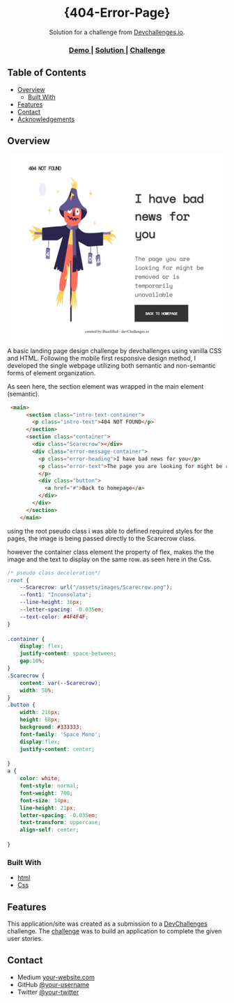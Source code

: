 <!-- Please update value in the {}  -->

<h1 align="center">{404-Error-Page}</h1>

<div align="center">
   Solution for a challenge from  <a href="http://devchallenges.io" target="_blank">Devchallenges.io</a>.
</div>

<div align="center">
  <h3>
    <a href="https://{your-demo-link.your-domain}">
      Demo
    </a>
    <span> | </span>
    <a href="https://{your-url-to-the-solution}">
      Solution
    </a>
    <span> | </span>
    <a href="https://devchallenges.io/challenges/wBunSb7FPrIepJZAg0sY">
      Challenge
    </a>
  </h3>
</div>

<!-- TABLE OF CONTENTS -->

## Table of Contents

- [Overview](#overview)
  - [Built With](#built-with)
- [Features](#features)
- [Contact](#contact)
- [Acknowledgements](#acknowledgements)

<!-- OVERVIEW -->

## Overview

![screenshot](/127.0.0.1_3000_index.html.png)

A basic landing page design challenge by devchallenges using vanilla CSS and HTML.
Following the mobile first responsive design method, I developed the single webpage utilizing both semantic and non-semantic forms of element organization.

As seen here, the section element was wrapped in the main element (semantic).

``` html
 <main>
      <section class="intro-text-container">
        <p class="intro-text">404 NOT FOUND</p>
      </section>
      <section class="container">
        <div class="Scarecrow"></div>
        <div class="error-message-container">
          <p class="error-heading">I have bad news for you</p>
          <p class="error-text">The page you are looking for might be removed or is temporarily unavailable
          </p>
          <div class="button">
            <a href="#">Back to homepage</a>
          </div>
        </div>
      </section>
    </main>
```
using the root pseudo class i was able to defined required styles for the pages, the image is being passed directly to the Scarecrow class.

however the container class element the property of flex, makes the the image and the text to display on the same row.
as seen here in the Css.


``` css
/* pseudo class deceleration*/
:root {
    --Scarecrow: url("/assets/images/Scarecrow.png");
    --font1: "Inconsolata";
    --line-height: 36px;
    --letter-spacing: -0.035em;
    --text-color: #4F4F4F;
}

.container {
    display: flex;
    justify-content: space-between;
    gap:10%;
}
.Scarecrow {
    content: var(--Scarecrow);
    width: 50%;
}
.button {
    width: 216px;
    height: 68px;
    background: #333333;
    font-family: 'Space Mono';
    display:flex;
    justify-content: center;

}
a {
    color: white;
    font-style: normal;
    font-weight: 700;
    font-size: 14px;
    line-height: 21px;
    letter-spacing: -0.035em;
    text-transform: uppercase;
    align-self: center;
     
}
```




### Built With

<!-- This section should list any major frameworks that you built your project using. Here are a few examples.-->

- [html](https://reactjs.org/)
- [Css](https://vuejs.org/)


## Features

<!-- List the features of your application or follow the template. Don't share the figma file here :) -->

This application/site was created as a submission to a [DevChallenges](https://devchallenges.io/challenges) challenge. The [challenge](https://devchallenges.io/challenges/wBunSb7FPrIepJZAg0sY) was to build an application to complete the given user stories.



## Contact

- Medium [your-website.com](https://{your-web-site-link})
- GitHub [@your-username](https://{github.com/your-usermame})
- Twitter [@your-twitter](https://{twitter.com/your-username})
